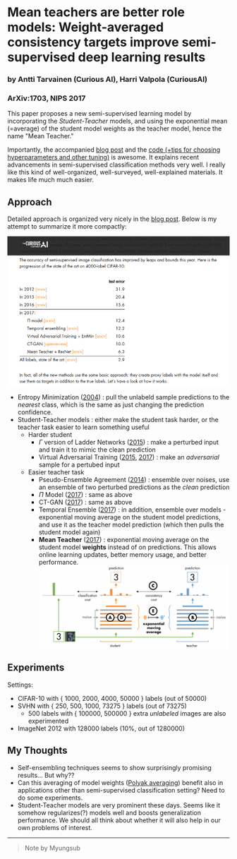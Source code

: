 # Mean teachers are better role models: Weight-averaged consistency targets improve semi-supervised deep learning results
### by Antti Tarvainen (Curious AI), Harri Valpola (CuriousAI)
### ArXiv:1703, NIPS 2017

This paper proposes a new semi-supervised learning model by incorporating the *Student-Teacher* models, and using the exponential mean (=average) of the student model weights as the teacher model, hence the name "Mean Teacher."

Importantly, the accompanied [blog post](https://thecuriousaicompany.com/mean-teacher/) and the [code (+tips for choosing hyperparameters and other tuning)](https://github.com/CuriousAI/mean-teacher) is awesome. It explains recent advancements in semi-supervised classification methods very well. I really like this kind of well-organized, well-surveyed, well-explained materials. It makes life much much easier.

## Approach

Detailed approach is organized very nicely in the [blog post](https://thecuriousaicompany.com/mean-teacher/). Below is my attempt to summarize it more compactly:

![blog_snapshot](../img/mean-teachers/blog_snapshot.png)

* Entropy Minimization ([2004](https://papers.nips.cc/paper/2740-semi-supervised-learning-by-entropy-minimization)) : pull the unlabeld sample predictions to the *nearest* class, which is the same as just changing the prediction confidence.
* Student-Teacher models : either make the student task harder, or the teacher task easier to learn something useful
  * Harder student
    * $\Gamma$ version of Ladder Networks ([2015](https://arxiv.org/abs/1507.02672)) : make a perturbed input and train it to mimic the clean prediction
    * Virtual Adversarial Training ([2015](https://arxiv.org/abs/1507.00677), [2017](https://arxiv.org/abs/1704.03976)) : make an *adversarial* sample for a pertubed input
  * Easier teacher task
    * Pseudo-Ensemble Agreement ([2014](https://arxiv.org/abs/1412.4864)) : ensemble over noises, use an ensemble of two perturbed predictions as the *clean* prediction
    * $\Pi$ Model ([2017](https://arxiv.org/abs/1610.02242)) : same as above
    * CT-GAN ([2017](https://openreview.net/forum?id=SJx9GQb0-)) : same as above
    * Temporal Ensemble ([2017](https://arxiv.org/abs/1610.02242)) : in addition, ensemble over models - exponential moving average on the student model predictions, and use it as the teacher model prediction (which then pulls the student model again)
    * **Mean Teacher** ([2017](https://arxiv.org/abs/1703.01780)) : exponential moving average on the student model **weights** instead of on predictions. This allows online learning updates, better memory usage, and better performance.
    ![model](../img/mean-teachers/model.png)

## Experiments

Settings:
* CIFAR-10 with { 1000, 2000, 4000, 50000 } labels (out of 50000)
* SVHN with { 250, 500, 1000, 73275 } labels (out of 73275)
  * 500 labels with { 100000, 500000 } extra *unlabeled* images are also experimented
* ImageNet 2012 with 128000 labels (10%, out of 1280000)


## My Thoughts

* Self-ensembling techniques seems to show surprisingly promising results... But why??
* Can this averaging of model weights ([Polyak averaging](https://www.researchgate.net/publication/236736831_Acceleration_of_Stochastic_Approximation_by_Averaging)) benefit also in applications other than semi-supervised classification setting? Need to do some experiments.
* Student-Teacher models are very prominent these days. Seems like it somehow regularizes(?) models well and boosts generalization performance. We should all think about whether it will also help in our own problems of interest.

---
> Note by Myungsub